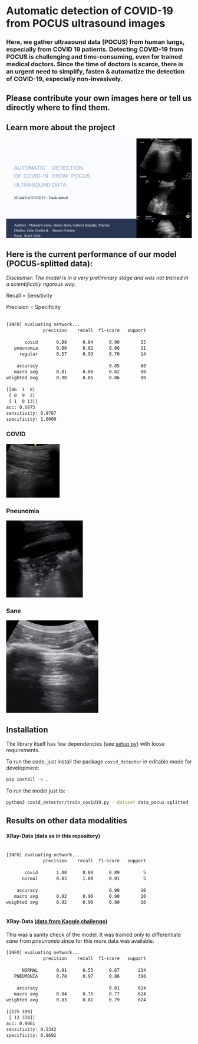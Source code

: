 # Automatic detection of COVID-19 from POCUS ultrasound images

### Here, we gather ultrasound data (POCUS) from human lungs, especially from COVID 19 patients. Detecting COVID-19 from POCUS is challenging and time-consuming, even for trained medical doctors. Since the time of doctors is scarce, there is an urgent need to simplify, fasten & automatize the detection of COVID-19, especially non-invasively.  

## Please contribute your own images here or tell us directly where to find them. 




## Learn more about the project
[![IMAGE ALT TEXT](pocovidnet/plots/pitch.png)](https://www.youtube.com/watch?v=UY34-d_yHwo& "POCUS 4 COVID19")


## Here is the current performance of our model (POCUS-splitted data):
*Disclaimer: The model is in a very preliminary stage and was not trained in a scientifically rigorous way.*

Recall = Sensitivity 

Precision = Specificity

```

[INFO] evaluating network...
              precision    recall  f1-score   support

       covid       0.98      0.84      0.90        55
   pneunomia       0.90      0.82      0.86        11
     regular       0.57      0.93      0.70        14

    accuracy                           0.85        80
   macro avg       0.81      0.86      0.82        80
weighted avg       0.90      0.85      0.86        80

[[46  1  8]
 [ 0  9  2]
 [ 1  0 13]]
acc: 0.6875
sensitivity: 0.9787
specificity: 1.0000

```





### COVID
![COVID](data/pocus/cleaned_data_images/covid/Cov-Atlas+(44).gif_frame40.jpg)  
### Pneunomia
![Pneunomia](data/pocus/cleaned_data_images/pneunomia/Pneu-Atlas-pneumonia.gif_frame0.jpg)
### Sane
![Sane](data/pocus/cleaned_data_images/regular/Reg-Atlas.gif_frame0.jpg)




## Installation

The library itself has few dependencies (see [setup.py](setup.py)) with loose requirements. 

To run the code, just install the package `covid_detector` in editable mode for development:

```sh
pip install -e .
```

To run the model just to:

```sh
python3 covid_detector/train_covid19.py --dataset data_pocus-splitted
```


## Results on other data modalities

#### XRay-Data (data as in this repository)
```

[INFO] evaluating network...
              precision    recall  f1-score   support

       covid       1.00      0.80      0.89         5
      normal       0.83      1.00      0.91         5

    accuracy                           0.90        10
   macro avg       0.92      0.90      0.90        10
weighted avg       0.92      0.90      0.90        10


```


#### XRay-Data ([data from Kaggle challenge](https://www.kaggle.com/paultimothymooney/chest-xray-pneumonia/kernels))
This was a sanity check of the model. It was trained only to differentiate *sane* from *pneunomia* since for this more data was available.
```
[INFO] evaluating network...
              precision    recall  f1-score   support

      NORMAL       0.91      0.53      0.67       234
   PNEUMONIA       0.78      0.97      0.86       390

    accuracy                           0.81       624
   macro avg       0.84      0.75      0.77       624
weighted avg       0.83      0.81      0.79       624

[[125 109]
 [ 12 378]]
acc: 0.8061
sensitivity: 0.5342
specificity: 0.9692
```
